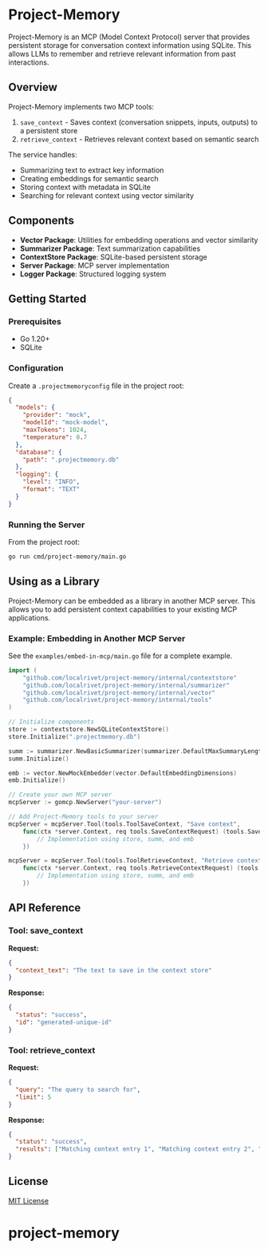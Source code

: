 # Project-Memory

Project-Memory is an MCP (Model Context Protocol) server that provides persistent storage for conversation context information using SQLite. This allows LLMs to remember and retrieve relevant information from past interactions.

## Overview

Project-Memory implements two MCP tools:

1. `save_context` - Saves context (conversation snippets, inputs, outputs) to a persistent store
2. `retrieve_context` - Retrieves relevant context based on semantic search

The service handles:

- Summarizing text to extract key information
- Creating embeddings for semantic search
- Storing context with metadata in SQLite
- Searching for relevant context using vector similarity

## Components

- **Vector Package**: Utilities for embedding operations and vector similarity
- **Summarizer Package**: Text summarization capabilities
- **ContextStore Package**: SQLite-based persistent storage
- **Server Package**: MCP server implementation
- **Logger Package**: Structured logging system

## Getting Started

### Prerequisites

- Go 1.20+
- SQLite

### Configuration

Create a `.projectmemoryconfig` file in the project root:

```json
{
  "models": {
    "provider": "mock",
    "modelId": "mock-model",
    "maxTokens": 1024,
    "temperature": 0.7
  },
  "database": {
    "path": ".projectmemory.db"
  },
  "logging": {
    "level": "INFO",
    "format": "TEXT"
  }
}
```

### Running the Server

From the project root:

```sh
go run cmd/project-memory/main.go
```

## Using as a Library

Project-Memory can be embedded as a library in another MCP server. This allows you to add persistent context capabilities to your existing MCP applications.

### Example: Embedding in Another MCP Server

See the `examples/embed-in-mcp/main.go` file for a complete example.

```go
import (
    "github.com/localrivet/project-memory/internal/contextstore"
    "github.com/localrivet/project-memory/internal/summarizer"
    "github.com/localrivet/project-memory/internal/vector"
    "github.com/localrivet/project-memory/internal/tools"
)

// Initialize components
store := contextstore.NewSQLiteContextStore()
store.Initialize(".projectmemory.db")

summ := summarizer.NewBasicSummarizer(summarizer.DefaultMaxSummaryLength)
summ.Initialize()

emb := vector.NewMockEmbedder(vector.DefaultEmbeddingDimensions)
emb.Initialize()

// Create your own MCP server
mcpServer := gomcp.NewServer("your-server")

// Add Project-Memory tools to your server
mcpServer = mcpServer.Tool(tools.ToolSaveContext, "Save context",
    func(ctx *server.Context, req tools.SaveContextRequest) (tools.SaveContextResponse, error) {
        // Implementation using store, summ, and emb
    })

mcpServer = mcpServer.Tool(tools.ToolRetrieveContext, "Retrieve context",
    func(ctx *server.Context, req tools.RetrieveContextRequest) (tools.RetrieveContextResponse, error) {
        // Implementation using store, summ, and emb
    })
```

## API Reference

### Tool: save_context

**Request:**

```json
{
  "context_text": "The text to save in the context store"
}
```

**Response:**

```json
{
  "status": "success",
  "id": "generated-unique-id"
}
```

### Tool: retrieve_context

**Request:**

```json
{
  "query": "The query to search for",
  "limit": 5
}
```

**Response:**

```json
{
  "status": "success",
  "results": ["Matching context entry 1", "Matching context entry 2", "..."]
}
```

## License

[MIT License](LICENSE)
# project-memory
